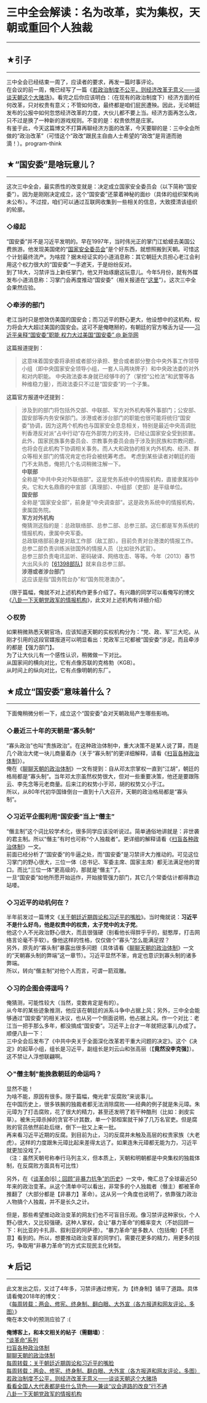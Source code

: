 # 三中全会解读：名为改革，实为集权，天朝或重回个人独裁 

-----

 ## ★引子
---

  
 三中全会已经结束一周了，应读者的要求，再发一篇时事评论。  
 在会议的前一周，俺已经写了一篇《[若政治制度不公平，则经济改革无意义——谈谈天朝这个大赌场](https://program-think.blogspot.com/2013/11/political-reform-or-economic-reform.html)》。看完之后你应该明白：（在现有的政治制度下）经济方面的任何改革，只对权贵有意义；不管如何改，最终都是咱们屁民遭殃。因此，无论朝廷发布的公报中如何忽悠经济改革的力度，大伙儿都不要上当。经济方面再怎么改，只不过是换了一种新的游戏规则。不变的是：权贵依然是庄家。  
 有鉴于此，今天这篇博文不打算再聊经济方面的改革，今天要聊的是：三中全会所做的“政治改革”（可惜这个“政改”跟民主自由人士希望的“政改”是背道而驰滴！）。program-think  
   
   
 ## ★“国安委”是啥玩意儿？
------------

  
 这次三中全会，最实质性的改变就是：决定成立国家安全委员会（以下简称“国安委”）。因为是刚刚决定成立，这个“国安委”还蒙着神秘的面纱（具体的组织架构尚未公布）。不过捏，咱们可以通过互联网收集到一些相关的信息，大致摸清该组织的轮廓。  
   
 ### ◇缘起

  
 “国安委”并不是习近平发明的。早在1997年，当时伟光正的掌门江蛤蟆去美国公费旅游。他发现美国佬的“[国家安全委员会](https://zh.wikipedia.org/wiki/%E7%BE%8E%E5%9B%BD%E5%9B%BD%E5%AE%B6%E5%AE%89%E5%85%A8%E5%A7%94%E5%91%98%E4%BC%9A)”是个好东西，就想照搬到天朝。可惜这个计划最终流产。为啥捏？据未经证实的小道消息称：其它朝廷大员担心老江会利用这个权力很大的“国安委”一手遮天，于是纷纷反对。  
 到了18大，习禁评当上新任掌门，他又开始琢磨这玩意儿。今年5月份，就有外媒发布小道消息称：习掌门会再度推动“国安委”（相关报道在“[这里](http://cn.chosun.com/site/data/html_dir/2013/05/21/20130521000026.html)”）。这次三中全会果然应验。  
   
 ### ◇牵涉的部门

  
 老江当时只是想效仿美国的国安会；而习近平的野心更大，他设想中的这机构，权力将会大大超过美国的国安会。这可不是俺瞎掰的，有朝廷的官方喉舌为证——[习近平亲释“国安委”职能 权力大过美国“国安委” @ 新华网](http://news.xinhuanet.com/world/2013-11/17/c_125714090.htm)  
   
 这篇报道提到：  
 
> 这意味着国安委将承担或者部分承担、整合或者部分整合中央外事工作领导小组（即中央国家安全领导小组，一套人马两块牌子）和中央政法委的对外和对内职能。 中央政法委本身就已经够牛的了（掌控“公检法”和武警等各种维稳力量），而政法委只不过是“国安委”的一个子集。  
   
 这篇官方报道中还提到：  
 
> 涉及到的部门将包括外交部、中联部、军方对外机构等外事部门；公安部、国安部等内务安保部门。涉港或者涉台部门的职能也很可能将统归“国安委”协调，因为这两个机构也与国家安全息息相关，特别是最近中央高调批判香港反对派“占中行动”存在外部势力的支持，已经让国家安全受到损害。此外，国家民族事务委员会、宗教事务委员会由于涉及到民族和宗教问题，也将会在此机构下协调相关事务。而人大和政协的相关内外机构、经济、群众等相关部门的情况肯定也将会被统筹考虑。 考虑到某些读者对朝廷的衙门不太熟悉，俺把几个名词稍微注解一下。  
 **中联部**  
 全称是“中共中央对外联络部”。这是党务系统中的情报机构，直接隶属裆中央。它和大名鼎鼎的中宣部（真理部）、中组部（吏部）是平级单位。  
 **国安部**  
 全称是“国家安全部”，前身是“中央调查部”。这是政务系统中的情报机构，隶属国务院。  
 **军方对外机构**  
 俺猜测这指的是：总政联络部、总参二部、总参三部。这仨都是军务系统的情报机构，隶属中央军委。  
 总政联络部前身是对敌工作部（敌工部）。目前负责对台港澳的情报工作。  
 总参二部负责训练派驻国外的情报人员（比如驻外武官）。  
 总参三部负责电讯监听、密码破译、网络攻击、等等。今年（2013）春节大出风头的【[61398部队](https://program-think.blogspot.com/2013/02/weekly-share-41.html)】就来自总参三部。  
 **涉港或者涉台部门**  
 这应该是指“国务院台办”和“国务院港澳办”。  
   
 （限于篇幅，俺就不对上述机构作更多介绍了。有兴趣的同学可以看俺写的博文《[八卦一下天朝党政军的情报机构](https://program-think.blogspot.com/2013/02/chinese-intelligence-agencies.html)》，此文对上述机构有详细介绍）  
   
 ### ◇权势

  
 如果稍微熟悉天朝官场，应该知道天朝的实权机构分为：“党、政、军”三大坨。从刚才引用的这段官媒报道可以明显看出：党政军三坨都被“国安委”涉足。而且牵涉的都是【强力部门】。  
 为了让大伙儿有一个感性认识，稍微做一下对比。  
 从国家间的横向对比，它有点像苏联的克格勃（KGB）。  
 从时间上的纵向对比，它有点像明朝的东厂。  
   
   
 ## ★成立“国安委”意味着什么？
--------------

  
 下面俺稍微分析一下，成立这个“国安委”会对天朝政局产生哪些影响。  
   
 ### ◇最近三十年的天朝是“寡头制”

  
 “寡头政治”也叫“贵族政治”。在这种政治体制中，重大决策不是某人说了算，而是几个政治大佬一块儿商量着办（关于“寡头制”的更详细解释，请看《[扫盲各种政治体制](https://program-think.blogspot.com/2012/07/form-of-government.html)》）。  
 俺在《[聊聊天朝的政治体制](https://program-think.blogspot.com/2012/07/form-of-government-in-china.html)》一文有提到：自从邓太宗掌权一直到“江胡”，朝廷的格局都是“寡头制”。当年邓太宗虽然权势很大，但对一些重要决策，他还是要跟陈云、李先念等元老商量。后来江的权势小于邓，胡的权势又小于江。  
 所以，从80年代初华国锋倒台一直到十八大召开，天朝的政治格局都是“寡头制”。  
   
 ### ◇习近平企图利用“国安委”当上“僭主”

  
 “僭主制”这个词比较学术化，很多同学应该没听说过。简单通俗地讲就是：非世袭的君主制。所以“僭主”有时也可称“个人独裁者”。更详细的解释请看《[扫盲各种政治体制](https://program-think.blogspot.com/2012/07/form-of-government.html)》一文。  
 前面已经分析了“国安委”的牛逼之处，而“国安委”是习禁评大力推动的。可见这位习掌门的野心很大，三位一体（总书记、军委主席、国家主席）都无法满足他的胃口。而比“三位一体”更高级的，那就是“僭主”了。  
 一旦“国安委”如他所愿开始运作，开始接管强力部门，其它几个常委估计都得靠边站喽。  
   
 ### ◇习近平的动机何在？

  
 半年前发过一篇博文《[关于朝廷近期舆论和习近平的嘴脸](https://program-think.blogspot.com/2013/06/weekly-share-53.html)》。当时俺就说：**习近平不是什么好鸟，他是权贵中的权贵，太子党中的太子党**。  
 他这个人不光政治野心很大，而且很强硬（别看他长得胖乎乎的，挺憨厚，打击网络言论毫不手软）。像他这样的性格，仅仅做个“寡头”怎么能满足捏？  
 另外，原先的“寡头制”暴露出很多问题（具体请看《[聊聊天朝的政治体制](https://program-think.blogspot.com/2012/07/form-of-government-in-china.html)》一文的“天朝寡头制的弊端”这一章节）。习近平显然不笨，肯定也意识到寡头制的诸多弊端。  
 所以，转向“僭主制”对他个人而言，可谓一箭双雕。  
   
 ### ◇习的企图会得逞吗？

  
 俺猜测，可能性较大（当然，变数肯定是有的）。  
 从今年的某些迹象推测，他应该在朝廷的派系斗争中占据上风；另外，三中全会能够通过“国安委”的相关决议，也从另一个侧面说明，他占据上风。作一个对比：老江当一把手那么多年，都没搞成“国安委”。习近平上台才一年就把这事儿办成了。  
 顺便八卦一下：  
 三中全会后发布了《中共中央关于全面深化改革若干重大问题的决定》。这个《决定》的起草小组，组长是习近平，副组长是刘云山和张高丽（【**竟然没李克强**】）。这不禁让人浮想联翩啊。  
   
 ### ◇"僭主制"能挽救朝廷的命运吗？

  
 显然不能！  
 为啥不能，原因有很多。限于篇幅，俺光拿“反腐败”来说事儿。  
 在中国历史上，很多铁腕的独裁者都无法消除腐败——经典的例子就是朱元璋。朱元璋为了打击腐败，花了很大的精力，甚至还发明了若干种酷刑（比如：剥皮实草）。被朱元璋杀掉的贪官不计其数，单一个郭桓案就干掉了几万名官吏。但是腐败的官员依然前赴后继，倒下一批又上来一批。  
 再来看习近平近期的反腐。到目前为止，习的反腐并未触及高层的权贵家族（大老虎）。这样的力度跟朱元璋比起来差得太远了。如果连朱元璋都无能为力，习近平就更加没戏了。  
 （注：虽然天朝号称奉行马列主义，但本质上，天朝和明朝都是中央集权的独裁体制，在反腐败方面具有可比性）  
   
 另外，在《[谈革命[6]：回顾“非暴力抗争”的历史](https://program-think.blogspot.de/2012/08/revolution-6.html)》一文中，俺汇总了全球最近50年来的政治变革。从这个清单中可以看出，非常多的个人独裁者（僭主）都被革命推翻了（大部分都是【非暴力】革命）。这从另一个角度也说明了，依靠强力政治人物搞个人独裁，并不是长久之计。  
   
 但是，那些希望推动政治变革的网友们也不可盲目乐观。像习禁评这种家伙，个人野心很大，又比较强硬。这种人掌权，会让“暴力革命”的概率变大（不妨回顾一下：利比亚的卡扎菲、叙利亚的阿萨德）。“暴力革命”是多数人（包括俺）【不愿意】看到的。所以，想要推动政治变革的同学们，需要花更多的精力，用更多的技巧，争取用“非暴力革命”的方式实现民主化转型。  
   
 ## ★后记
---

  
 此文发出之后，又过了4年多，习禁评通过修宪，为【终身制】铺平了道路。具体请看俺2018年的博文：  
 《[每周转载：两会、修宪、终身制、翻白眼、大外宣（各方报道和网友评论，多图）](https://program-think.blogspot.com/2018/03/weekly-share-119.html)》  
 俺在本文中的预测应验了 :(  
   
   
 **俺博客上，和本文相关的帖子（需翻墙）**：  
 [“谈革命”系列](https://program-think.blogspot.com/2011/12/revolution-0.html)  
 [扫盲各种政治体制](https://program-think.blogspot.com/2012/07/form-of-government.html)  
 [聊聊天朝的政治体制](https://program-think.blogspot.com/2012/07/form-of-government-in-china.html)  
 [每周转载：关于朝廷近期舆论和习近平的嘴脸](https://program-think.blogspot.com/2013/06/weekly-share-53.html)  
 [每周转载：两会、修宪、终身制、翻白眼、大外宣（各方报道和网友评论，多图）](https://program-think.blogspot.com/2018/03/weekly-share-119.html)  
 [若政治制度不公平，则经济改革无意义——谈谈天朝这个大赌场](https://program-think.blogspot.com/2013/11/political-reform-or-economic-reform.html)  
 [看看全国人大代表都是些什么货色——兼谈“议会道路的改良”行不通](https://program-think.blogspot.com/2012/03/national-people-congress.html)  
 [八卦一下天朝党政军的情报机构](https://program-think.blogspot.com/2013/02/chinese-intelligence-agencies.html) 